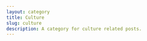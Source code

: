 ```yaml
---
layout: category
title: Culture
slug: culture
description: A category for culture related posts.
---
```

